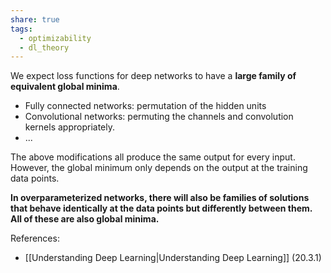 ```yaml
---
share: true
tags:
  - optimizability
  - dl_theory
---
```


We expect loss functions for deep networks to have a **large family of equivalent global minima**.

- Fully connected networks: permutation of the hidden units
- Convolutional networks: permuting the channels and convolution kernels appropriately.
- ...

The above modifications all produce the same output for every input. However, the global minimum only depends on the output at the training data points. 

**In overparameterized networks, there will also be families of solutions that behave identically at the data points but differently between them. All of these are also global minima.**

References:
- [[Understanding Deep Learning|Understanding Deep Learning]] (20.3.1)
